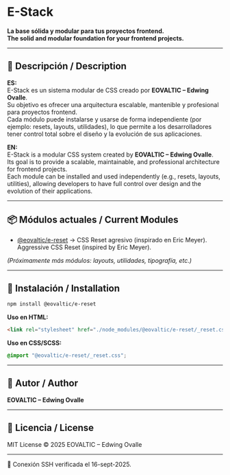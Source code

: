 # E-Stack

**La base sólida y modular para tus proyectos frontend.**  
**The solid and modular foundation for your frontend projects.**

---

## 📌 Descripción / Description

**ES:**  
E-Stack es un sistema modular de CSS creado por **EOVALTIC – Edwing Ovalle**.  
Su objetivo es ofrecer una arquitectura escalable, mantenible y profesional para proyectos frontend.  
Cada módulo puede instalarse y usarse de forma independiente (por ejemplo: resets, layouts, utilidades), lo que permite a los desarrolladores tener control total sobre el diseño y la evolución de sus aplicaciones.

**EN:**  
E-Stack is a modular CSS system created by **EOVALTIC – Edwing Ovalle**.  
Its goal is to provide a scalable, maintainable, and professional architecture for frontend projects.  
Each module can be installed and used independently (e.g., resets, layouts, utilities), allowing developers to have full control over design and the evolution of their applications.

---

## 📦 Módulos actuales / Current Modules

- [@eovaltic/e-reset](./packages/e-reset) → CSS Reset agresivo (inspirado en Eric Meyer).  
  Aggressive CSS Reset (inspired by Eric Meyer).  

*(Próximamente más módulos: layouts, utilidades, tipografía, etc.)*

---

## 🚀 Instalación / Installation

```bash
npm install @eovaltic/e-reset
```

**Uso en HTML:**

```html
<link rel="stylesheet" href="./node_modules/@eovaltic/e-reset/_reset.css">
```

**Uso en CSS/SCSS:**

```css
@import "@eovaltic/e-reset/_reset.css";
```

---

## 👤 Autor / Author

**EOVALTIC – Edwing Ovalle**

---

## 📄 Licencia / License

MIT License © 2025 EOVALTIC – Edwing Ovalle

---
🔑 Conexión SSH verificada el 16-sept-2025.

